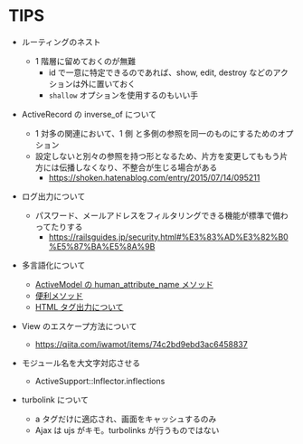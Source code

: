 # TIPS

- ルーティングのネスト
  * 1 階層に留めておくのが無難
    + id で一意に特定できるのであれば、show, edit, destroy などのアクションは外に置いておく
    + `shallow` オプションを使用するのもいい手

- ActiveRecord の inverse_of について
  * 1 対多の関連において、1 側 と多側の参照を同一のものにするためのオプション
  * 設定しないと別々の参照を持つ形となるため、片方を変更してももう片方には伝播しなくなり、不整合が生じる場合がある
    + https://shoken.hatenablog.com/entry/2015/07/14/095211

- ログ出力について
  * パスワード、メールアドレスをフィルタリングできる機能が標準で備わってたりする
    + https://railsguides.jp/security.html#%E3%83%AD%E3%82%B0%E5%87%BA%E5%8A%9B

- 多言語化について
  * [ActiveModel の human_attribute_name メソッド](https://railsguides.jp/active_model_basics.html#translation%E3%83%A2%E3%82%B8%E3%83%A5%E3%83%BC%E3%83%AB)
  * [便利メソッド](https://qiita.com/Kta-M/items/bd4ba36a58ad602a9d8b)
  * [HTML タグ出力について](https://qiita.com/tnj/items/c9e893124c1b000b5355)

- View のエスケープ方法について
  * https://qiita.com/iwamot/items/74c2bd9ebd3ac6458837

- モジュール名を大文字対応させる
  * ActiveSupport::Inflector.inflections

- turbolink について
  * a タグだけに適応され、画面をキャッシュするのみ
  * Ajax は ujs がキモ。turbolinks が行うものではない